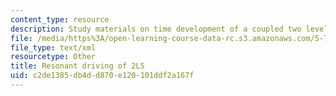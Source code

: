 ```yaml
---
content_type: resource
description: Study materials on time development of a coupled two level system.
file: /media/https%3A/open-learning-course-data-rc.s3.amazonaws.com/5-74-introductory-quantum-mechanics-ii-spring-2009/c2de1385db4dd870e120101ddf2a167f_MIT5_74s09_study02.xmcd
file_type: text/xml
resourcetype: Other
title: Resonant driving of 2LS
uid: c2de1385-db4d-d870-e120-101ddf2a167f
---
```

